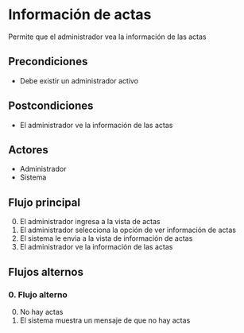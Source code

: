 # Información de actas

Permite que el administrador vea la información de las actas

## Precondiciones

* Debe existir un administrador activo

## Postcondiciones

* El administrador ve la información de las actas

## Actores

* Administrador
* Sistema

## Flujo principal

0. El administrador ingresa a la vista de actas
1. El administrador selecciona la opción de ver información de actas
2. El sistema le envia a la vista de información de actas
3. El administrador ve la información de las actas

## Flujos alternos

### 0.  Flujo alterno

0. No hay actas
1. El sistema muestra un mensaje de que no hay actas

